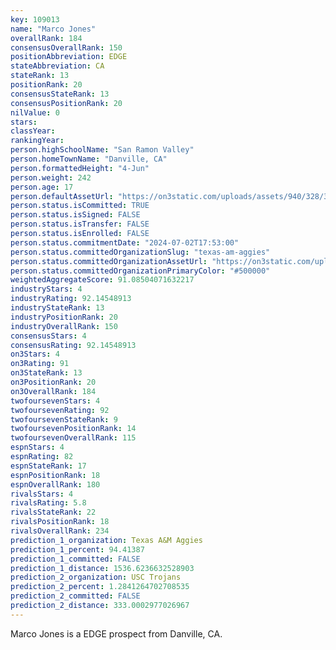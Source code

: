 ```yaml
---
key: 109013
name: "Marco Jones"
overallRank: 184
consensusOverallRank: 150
positionAbbreviation: EDGE
stateAbbreviation: CA
stateRank: 13
positionRank: 20
consensusStateRank: 13
consensusPositionRank: 20
nilValue: 0
stars: 
classYear: 
rankingYear: 
person.highSchoolName: "San Ramon Valley"
person.homeTownName: "Danville, CA"
person.formattedHeight: "4-Jun"
person.weight: 242
person.age: 17
person.defaultAssetUrl: "https://on3static.com/uploads/assets/940/328/328940.jpg"
person.status.isCommitted: TRUE
person.status.isSigned: FALSE
person.status.isTransfer: FALSE
person.status.isEnrolled: FALSE
person.status.commitmentDate: "2024-07-02T17:53:00"
person.status.committedOrganizationSlug: "texas-am-aggies"
person.status.committedOrganizationAssetUrl: "https://on3static.com/uploads/assets/270/150/150270.svg"
person.status.committedOrganizationPrimaryColor: "#500000"
weightedAggregateScore: 91.08504071632217
industryStars: 4
industryRating: 92.14548913
industryStateRank: 13
industryPositionRank: 20
industryOverallRank: 150
consensusStars: 4
consensusRating: 92.14548913
on3Stars: 4
on3Rating: 91
on3StateRank: 13
on3PositionRank: 20
on3OverallRank: 184
twofoursevenStars: 4
twofoursevenRating: 92
twofoursevenStateRank: 9
twofoursevenPositionRank: 14
twofoursevenOverallRank: 115
espnStars: 4
espnRating: 82
espnStateRank: 17
espnPositionRank: 18
espnOverallRank: 180
rivalsStars: 4
rivalsRating: 5.8
rivalsStateRank: 22
rivalsPositionRank: 18
rivalsOverallRank: 234
prediction_1_organization: Texas A&M Aggies
prediction_1_percent: 94.41387
prediction_1_committed: FALSE
prediction_1_distance: 1536.6236632528903
prediction_2_organization: USC Trojans
prediction_2_percent: 1.2841264702708535
prediction_2_committed: FALSE
prediction_2_distance: 333.0002977026967
---
```

Marco Jones is a EDGE prospect from Danville, CA.